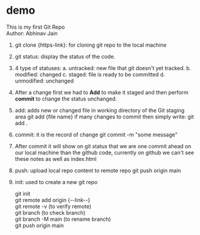 # demo
This is my first Git Repo <br>
Author: Abhinav Jain

1. git clone {https-link}: for cloning git repo to the local machine

2. git status: display the status of the code.

3. 4 type of statuses:
    a. untracked: new file that git doesn't yet tracked.
    b. modified: changed
    c. staged: file is ready to be committed
    d. unmodified: unchanged

4. After a change first we had to <b>Add</b> to make it staged and then perform <b>commit</b> to change the status unchanged.

5. add: adds new or changed file in working directory of the Git staging area
    git add {file name}
    if many changes to commit then simply write: git add .

6. commit: it is the record of change
    git commit -m "some message"

7. After commit it will show on git status that we are one commit ahead on our local machine than the github code, currently on github we can't see these notes as well as index.html

8. push: upload local repo content to remote repo
    git push origin main


9. init: used to create a new git repo

    git init<br>
    git remote add origin {--link--}<br>
    git remote -v (to verify remote)<br>
    git branch (to check branch)<br>
    git branch -M main (to rename branch)<br>
    git push origin main<br>
